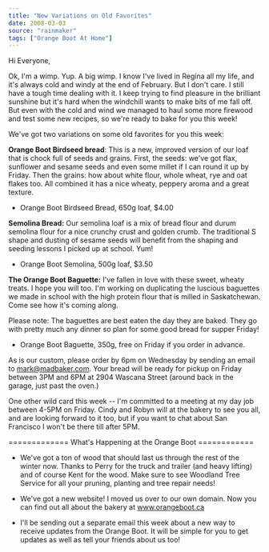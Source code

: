 ```yaml
---
title: "New Variations on Old Favorites"
date: 2008-03-03
source: "rainmaker"
tags: ["Orange Boot At Home"]
---
```


Hi Everyone,

Ok, I'm a wimp. Yup. A big wimp. I know I've lived in Regina all my life, and it's always cold and windy at the end of February. But I don't care. I still have a tough time dealing with it. I keep trying to find pleasure in the brilliant sunshine but it's hard when the windchill wants to make bits of me fall off. But even with the cold and wind we managed to haul some more firewood and test some new recipes, so we're ready to bake for you this week!

We've got two variations on some old favorites for you this week:

**Orange Boot Birdseed bread**: This is a new, improved version of our loaf that is chock full of seeds and grains. First, the seeds: we've got flax, sunflower and sesame seeds and even some millet if I can round it up by Friday. Then the grains: how about white flour, whole wheat, rye and oat flakes too. All combined it has a nice wheaty, peppery aroma and a great texture.

- Orange Boot Birdseed Bread, 650g loaf, $4.00

**Semolina Bread:** Our semolina loaf is a mix of bread flour and durum semolina flour for a nice crunchy crust and golden crumb. The traditional S shape and dusting of sesame seeds will benefit from the shaping and seeding lessons I picked up at school. Yum!

- Orange Boot Semolina, 500g loaf, $3.50

**The Orange Boot Baguette:** I've fallen in love with these sweet, wheaty treats. I hope you will too. I'm working on duplicating the luscious baguettes we made in school with the high protein flour that is milled in Saskatchewan. Come see how it's coming along.

Please note: The baguettes are best eaten the day they are baked. They go with pretty much any dinner so plan for some good bread for supper Friday!

- Orange Boot Baguette, 350g, free on Friday if you order in advance.

As is our custom, please order by 6pm on Wednesday by sending an email to mark@madbaker.com. Your bread will be ready for pickup on Friday between 3PM and 6PM at 2904 Wascana Street (around back in the garage, just past the oven.)

One other wild card this week -- I'm committed to a meeting at my day job between 4-5PM on Friday. Cindy and Robyn will at the bakery to see you all, and are looking forward to it too, but if you want to chat about San Francisco I won't be there till after 5PM.

============= What's Happening at the Orange Boot ============

- We've got a ton of wood that should last us through the rest of the winter now. Thanks to Perry for the truck and trailer (and heavy lifting) and of course Kent for the wood. Make sure to see Woodland Tree Service for all your pruning, planting and tree repair needs!

- We've got a new website! I moved us over to our own domain. Now you can find out all about the bakery at www.orangeboot.ca

- I'll be sending out a separate email this week about a new way to receive updates from the Orange Boot. It will be simple for you to get updates as well as tell your friends about us too!
